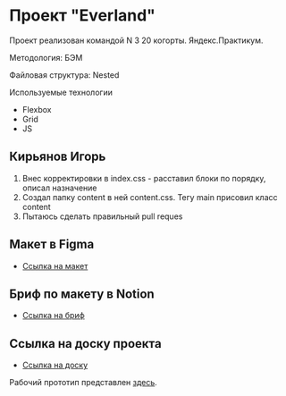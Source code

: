 # Проект "Everland"

Проект реализован командой N 3 20 когорты. Яндекс.Практикум.

Методология: БЭМ

Файловая структура: Nested

Используемые технологии

- Flexbox
- Grid
- JS

## Кирьянов Игорь
1. Внес корректировки в index.css - расставил блоки по порядку, описал назначение
2. Создал папку content в ней content.css. Тегу main присовил класс content
3. Пытаюсь сделать правильный pull reques

## Макет в Figma
* [Ссылка на макет](https://www.figma.com/file/59a1PXM1KLWN0hWWMl1Kni/Everland-(%D0%92%D0%B5%D0%B1%2B)?node-id=430%3A712&t=xwTybjLNsqVvjcig-0)

## Бриф по макету в Notion
* [Ссылка на бриф](https://www.notion.so/Everland-1-d3d4576f78ca451ab2331b6b0795d72c)

## Ссылка на доску проекта
* [Ссылка на доску](https://...)

Рабочий прототип представлен [здесь](https://).
